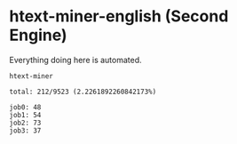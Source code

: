 # htext-miner-english (Second Engine)

Everything doing here is automated.

```
htext-miner

total: 212/9523 (2.2261892260842173%)

job0: 48
job1: 54
job2: 73
job3: 37
```